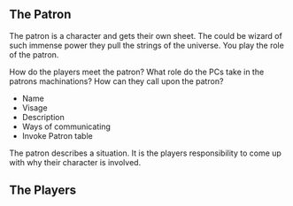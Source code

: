 ## The Patron

The patron is a character and gets their own sheet.
The could be wizard of such immense power they pull the strings of the universe.
You play the role of the patron.

How do the players meet the patron? What role do the PCs take in the patrons machinations?
How can they call upon the patron?

- Name
- Visage
- Description
- Ways of communicating
- Invoke Patron table

The patron describes a situation.
It is the players responsibility to come up with why their character is involved.

## The Players
